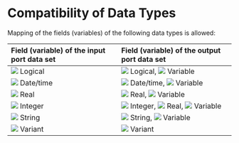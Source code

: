 # Compatibility of Data Types

Mapping of the fields (variables) of the following data types is allowed:

| Field (variable) of the input port data set | Field (variable) of the output port data set |
| :-------- | :-------- |
| ![](../images/icons/data-types/boolean_default.svg) Logical | ![](../images/icons/data-types/boolean_default.svg) Logical, ![](../images/icons/data-types/variant_default.svg) Variable |
| ![](../images/icons/data-types/datetime_default.svg) Date/time | ![](../images/icons/data-types/datetime_default.svg) Date/time, ![](../images/icons/data-types/variant_default.svg) Variable |
| ![](../images/icons/data-types/float_default.svg) Real | ![](../images/icons/data-types/float_default.svg) Real, ![](../images/icons/data-types/variant_default.svg) Variable |
| ![](../images/icons/data-types/integer_default.svg) Integer | ![](../images/icons/data-types/integer_default.svg) Integer, ![](../images/icons/data-types/float_default.svg) Real, ![](../images/icons/data-types/variant_default.svg) Variable |
| ![](../images/icons/data-types/string_default.svg) String | ![](../images/icons/data-types/string_default.svg) String, ![](../images/icons/data-types/variant_default.svg) Variable |
| ![](../images/icons/data-types/variant_default.svg) Variant | ![](../images/icons/data-types/variant_default.svg) Variant |

